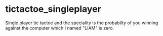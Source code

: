 # tictactoe_singleplayer
Single player tic tactoe and the speciality is the probabilty of you winning against the computer which I named "LIAM" is zero.

